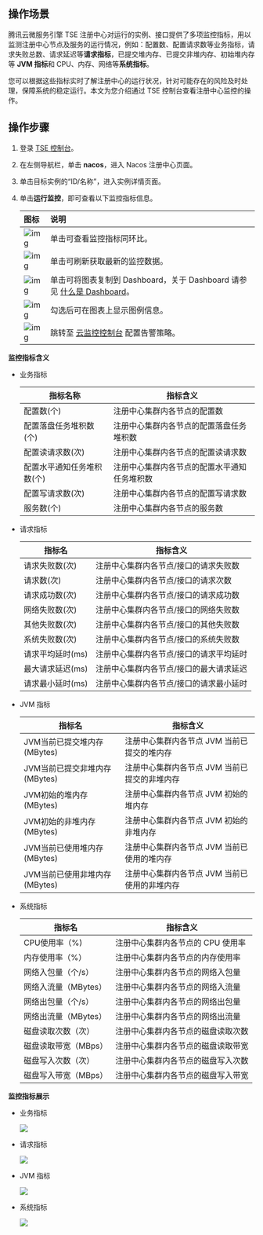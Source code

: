 ## 操作场景

腾讯云微服务引擎 TSE 注册中心对运行的实例、接口提供了多项监控指标，用以监测注册中心节点及服务的运行情况，例如：配置数、配置请求数等业务指标，请求失败总数、请求延迟等**请求指标**，已提交堆内存、已提交非堆内存、初始堆内存等 **JVM 指标**和 CPU、内存、网络等**系统指标**。

您可以根据这些指标实时了解注册中心的运行状况，针对可能存在的风险及时处理，保障系统的稳定运行。本文为您介绍通过 TSE 控制台查看注册中心监控的操作。

## 操作步骤

1. 登录 [TSE 控制台](https://console.cloud.tencent.com/tse)。

2. 在左侧导航栏，单击 **nacos**，进入 Nacos 注册中心页面。

3. 单击目标实例的“ID/名称”，进入实例详情页面。

4. 单击**运行监控**，即可查看以下监控指标信息。

   | 图标                                                         | 说明                                                         |
   | :----------------------------------------------------------- | :----------------------------------------------------------- |
   | ![img](https://main.qcloudimg.com/raw/9ba57bbd3b8ef3efc4f687d63d27a46d.png) | 单击可查看监控指标同环比。                                   |
   | ![img](https://main.qcloudimg.com/raw/34bdbdbdabb7b5720bf17d78c636a4ad.png) | 单击可刷新获取最新的监控数据。                               |
   | ![img](https://main.qcloudimg.com/raw/8f2bf7f4df9ddd959f0ecb69fdda8e4c.png) | 单击可将图表复制到 Dashboard，关于 Dashboard 请参见 [什么是 Dashboard](https://cloud.tencent.com/document/product/248/47161)。 |
   | ![img](https://main.qcloudimg.com/raw/af20129df7be46f33ab7d3598f6e9213.png) | 勾选后可在图表上显示图例信息。                               |
   | ![img](https://qcloudimg.tencent-cloud.cn/raw/224134bcafe9bf23d6142c0c065b2501.png) | 跳转至 [云监控控制台](https://console.cloud.tencent.com/monitor/policylist) 配置告警策略。 |



**监控指标含义**

- 业务指标

  | 指标名称                   | 指标含义                                     |
  | -------------------------- | -------------------------------------------- |
  | 配置数(个)                 | 注册中心集群内各节点的配置数                 |
  | 配置落盘任务堆积数(个)     | 注册中心集群内各节点的配置落盘任务堆积数     |
  | 配置读请求数(次)           | 注册中心集群内各节点的配置读请求数           |
  | 配置水平通知任务堆积数(个) | 注册中心集群内各节点的配置水平通知任务堆积数 |
  | 配置写请求数(次)           | 注册中心集群内各节点的配置写请求数           |
  | 服务数(个)                 | 注册中心集群内各节点的服务数                 |




- 请求指标

  | 指标名           | 指标含义                                |
  | ---------------- | --------------------------------------- |
  | 请求失败数(次)   | 注册中心集群内各节点/接口的请求失败数   |
  | 请求数(次)       | 注册中心集群内各节点/接口的请求次数     |
  | 请求成功数(次)   | 注册中心集群内各节点/接口的请求成功数   |
  | 网络失败数(次)   | 注册中心集群内各节点/接口的网络失败数   |
  | 其他失败数(次)   | 注册中心集群内各节点/接口的其他失败数   |
  | 系统失败数(次)   | 注册中心集群内各节点/接口的系统失败数   |
  | 请求平均延时(ms) | 注册中心集群内各节点/接口的请求平均延时 |
  | 最大请求延迟(ms) | 注册中心集群内各节点/接口的最大请求延迟 |
  | 请求最小延时(ms) | 注册中心集群内各节点/接口的请求最小延时 |


- JVM 指标

  | 指标名                        | 指标含义                                      |
  | ----------------------------- | --------------------------------------------- |
  | JVM当前已提交堆内存(MBytes)   | 注册中心集群内各节点 JVM 当前已提交的堆内存   |
  | JVM当前已提交非堆内存(MBytes) | 注册中心集群内各节点 JVM 当前已提交的非堆内存 |
  | JVM初始的堆内存(MBytes)       | 注册中心集群内各节点 JVM 初始的堆内存         |
  | JVM初始的非堆内存(MBytes)     | 注册中心集群内各节点 JVM 初始的非堆内存       |
  | JVM当前已使用堆内存(MBytes)   | 注册中心集群内各节点 JVM 当前已使用的堆内存   |
  | JVM当前已使用非堆内存(MBytes) | 注册中心集群内各节点 JVM 当前已使用的非堆内存 |


- 系统指标

  | 指标名               | 指标含义                           |
  | -------------------- | ---------------------------------- |
  | CPU使用率（%)        | 注册中心集群内各节点的 CPU 使用率  |
  | 内存使用率（%）      | 注册中心集群内各节点的内存使用率   |
  | 网络入包量（个/s）   | 注册中心集群内各节点的网络入包量   |
  | 网络入流量（MBytes） | 注册中心集群内各节点的网络入流量   |
  | 网络出包量（个/s）   | 注册中心集群内各节点的网络出包量   |
  | 网络出流量（MBytes） | 注册中心集群内各节点的网络出流量   |
  | 磁盘读取次数（次）   | 注册中心集群内各节点的磁盘读取次数 |
  | 磁盘读取带宽（MBps） | 注册中心集群内各节点的磁盘读取带宽 |
  | 磁盘写入次数（次）   | 注册中心集群内各节点的磁盘写入次数 |
  | 磁盘写入带宽（MBps） | 注册中心集群内各节点的磁盘写入带宽 |



**监控指标展示**

- 业务指标

  ![](https://qcloudimg.tencent-cloud.cn/raw/67e757f769ac0d4d21c4aa2fbef37c85.png)

- 请求指标

  ![](https://qcloudimg.tencent-cloud.cn/raw/a420b8abb2579063897946d84fdc9768.png)

- JVM 指标

  ![](https://qcloudimg.tencent-cloud.cn/raw/fdd48c647d8b7961c8a640e019827e65.png)

- 系统指标

  ![](https://qcloudimg.tencent-cloud.cn/raw/3b36c308eb949b6a24c4706697c82e85.png)

